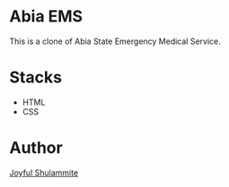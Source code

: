 # Abia EMS
This is a clone of Abia State Emergency Medical Service.

# Stacks
- HTML
- CSS

# Author 
[Joyful Shulammite](https://twitter.com/jj_shula)